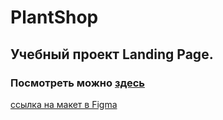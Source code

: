 # PlantShop

## Учебный проект Landing Page.

### Посмотреть можно [здесь](https://yuliyaleushina.github.io/PlantShop/)

[ссылка на макет в Figma](https://www.figma.com/file/r74vhd12rfrukxGazYRSkf/Plant-shop?node-id=0%3A12)
